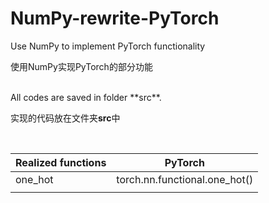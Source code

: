 # NumPy-rewrite-PyTorch

Use NumPy to implement PyTorch functionality

使用NumPy实现PyTorch的部分功能

<br>
All codes are saved in folder **src**.

实现的代码放在文件夹**src**中

<br>

| Realized functions | PyTorch                       |
| ------------------ | ----------------------------- |
| one_hot            | torch.nn.functional.one_hot() |
|                    |                               |

